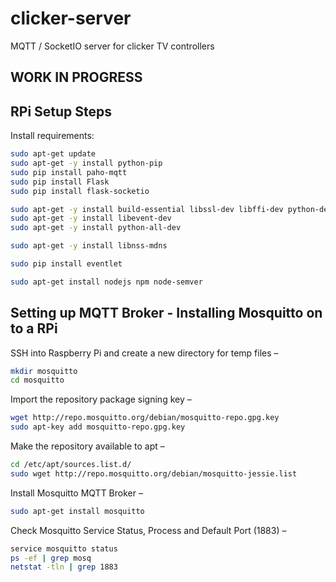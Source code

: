 # clicker-server
MQTT / SocketIO server for clicker TV controllers

## WORK IN PROGRESS

## RPi Setup Steps
Install requirements:
```bash
sudo apt-get update
sudo apt-get -y install python-pip
sudo pip install paho-mqtt
sudo pip install Flask
sudo pip install flask-socketio

sudo apt-get -y install build-essential libssl-dev libffi-dev python-dev
sudo apt-get -y install libevent-dev
sudo apt-get -y install python-all-dev

sudo apt-get -y install libnss-mdns

sudo pip install eventlet

sudo apt-get install nodejs npm node-semver

```
## Setting up MQTT Broker - Installing Mosquitto on to a RPi
SSH into Raspberry Pi and create a new directory for temp files –
```bash
mkdir mosquitto
cd mosquitto
```
Import the repository package signing key –
```bash
wget http://repo.mosquitto.org/debian/mosquitto-repo.gpg.key
sudo apt-key add mosquitto-repo.gpg.key
```
Make the repository available to apt –
```bash
cd /etc/apt/sources.list.d/
sudo wget http://repo.mosquitto.org/debian/mosquitto-jessie.list
```
Install Mosquitto MQTT Broker –
```bash
sudo apt-get install mosquitto
```
Check Mosquitto Service Status, Process and Default Port (1883) –
```bash
service mosquitto status
ps -ef | grep mosq
netstat -tln | grep 1883
```